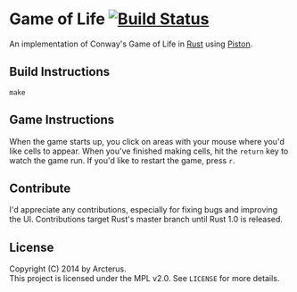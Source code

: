 Game of Life [![Build Status](https://api.travis-ci.org/Arcterus/game-of-life.svg?branch=master)](https://travis-ci.org/Arcterus/game-of-life)
================

An implementation of Conway's Game of Life in
[Rust](https://github.com/rust-lang/rust) using
[Piston](https://github.com/PistonDevelopers/piston).

Build Instructions
------------------

```
make
```

Game Instructions
-----------------

When the game starts up, you click on areas with your mouse where you'd like
cells to appear.  When you've finished making cells, hit the ```return``` key
to watch the game run.  If you'd like to restart the game, press ```r```.

Contribute
----------

I'd appreciate any contributions, especially for fixing bugs and improving the
UI.  Contributions target Rust's master branch until Rust 1.0 is released.

License
-------

Copyright (C) 2014 by Arcterus.  
This project is licensed under the MPL v2.0.  See ```LICENSE``` for more
details.
